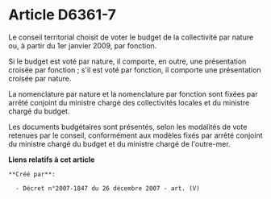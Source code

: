 # Article D6361-7

Le conseil territorial choisit de voter le budget de la collectivité par nature ou, à partir du 1er janvier 2009, par
fonction.

Si le budget est voté par nature, il comporte, en outre, une présentation croisée par fonction ; s'il est voté par fonction,
il comporte une présentation croisée par nature.

La nomenclature par nature et la nomenclature par fonction sont fixées par arrêté conjoint du ministre chargé des
collectivités locales et du ministre chargé du budget.

Les documents budgétaires sont présentés, selon les modalités de vote retenues par le conseil, conformément aux modèles fixés
par arrêté conjoint du ministre chargé du budget et du ministre chargé de l'outre-mer.

**Liens relatifs à cet article**

	**Créé par**:

	  - Décret n°2007-1847 du 26 décembre 2007 - art. (V)
